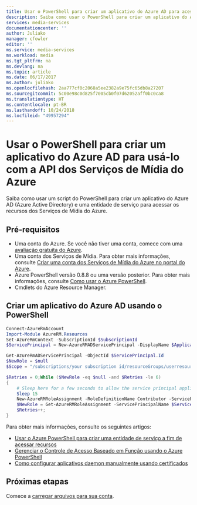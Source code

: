 ```yaml
---
title: Usar o PowerShell para criar um aplicativo do Azure AD para acessar a API dos Serviços de Mídia do Azure | Microsoft Docs
description: Saiba como usar o PowerShell para criar um aplicativo do Azure AD (Azure Active Directory) e configurá-lo para acessar a API dos Serviços de Mídia do Azure.
services: media-services
documentationcenter: ''
author: Juliako
manager: cfowler
editor: ''
ms.service: media-services
ms.workload: media
ms.tgt_pltfrm: na
ms.devlang: na
ms.topic: article
ms.date: 06/17/2017
ms.author: juliako
ms.openlocfilehash: 2aa777cf0c2068a5ee2382a9e75fc65db8a27207
ms.sourcegitcommit: 5c00e98c0d825f7005cb0f07d62052aff0bc0ca8
ms.translationtype: HT
ms.contentlocale: pt-BR
ms.lasthandoff: 10/24/2018
ms.locfileid: "49957294"
---
```

# <a name="use-powershell-to-create-an-azure-ad-app-to-use-with-the-azure-media-services-api"></a>Usar o PowerShell para criar um aplicativo do Azure AD para usá-lo com a API dos Serviços de Mídia do Azure

Saiba como usar um script do PowerShell para criar um aplicativo do Azure AD (Azure Active Directory) e uma entidade de serviço para acessar os recursos dos Serviços de Mídia do Azure.  

## <a name="prerequisites"></a>Pré-requisitos

- Uma conta do Azure. Se você não tiver uma conta, comece com uma [avaliação gratuita do Azure](https://azure.microsoft.com/pricing/free-trial/). 
- Uma conta dos Serviços de Mídia. Para obter mais informações, consulte [Criar uma conta dos Serviços de Mídia do Azure no portal do Azure](media-services-portal-create-account.md).
- Azure PowerShell versão 0.8.8 ou uma versão posterior. Para obter mais informações, consulte [Como usar o Azure PowerShell](https://docs.microsoft.com/powershell/azure/overview).
- Cmdlets do Azure Resource Manager.  

## <a name="create-an-azure-ad-app-by-using-powershell"></a>Criar um aplicativo do Azure AD usando o PowerShell  

```powershell
Connect-AzureRmAccount
Import-Module AzureRM.Resources
Set-AzureRmContext -SubscriptionId $SubscriptionId
$ServicePrincipal = New-AzureRMADServicePrincipal -DisplayName $ApplicationDisplayName -Password $Password

Get-AzureRmADServicePrincipal -ObjectId $ServicePrincipal.Id 
$NewRole = $null
$Scope = "/subscriptions/your subscription id/resourceGroups/userresourcegroup/providers/microsoft.media/mediaservices/your media account"

$Retries = 0;While ($NewRole -eq $null -and $Retries -le 6)
{
    # Sleep here for a few seconds to allow the service principal application to become active (usually, it will take only a couple of seconds)
    Sleep 15
    New-AzureRMRoleAssignment -RoleDefinitionName Contributor -ServicePrincipalName $ServicePrincipal.ApplicationId -Scope $Scope | Write-Verbose -ErrorAction SilentlyContinue
    $NewRole = Get-AzureRMRoleAssignment -ServicePrincipalName $ServicePrincipal.ApplicationId -ErrorAction SilentlyContinue
    $Retries++;
}
```

Para obter mais informações, consulte os seguintes artigos:

- [Usar o Azure PowerShell para criar uma entidade de serviço a fim de acessar recursos](../../active-directory/develop/howto-authenticate-service-principal-powershell.md)
- [Gerenciar o Controle de Acesso Baseado em Função usando o Azure PowerShell](../../role-based-access-control/role-assignments-powershell.md)
- [Como configurar aplicativos daemon manualmente usando certificados](https://github.com/Azure-Samples/active-directory-dotnet-daemon-certificate-credential/blob/master/Manual-Configuration-Steps.md#add-the-certificate-as-a-key-for-the-todolistdaemonwithcert-application-in-azure-ad)

## <a name="next-steps"></a>Próximas etapas

Comece a [carregar arquivos para sua conta](media-services-portal-upload-files.md).
